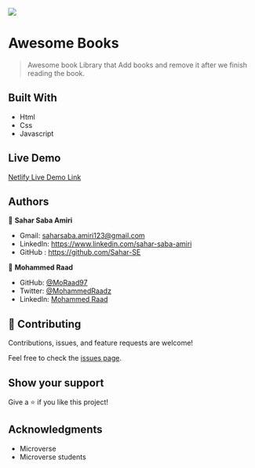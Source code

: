 ![](https://img.shields.io/badge/Microverse-blueviolet)

# Awesome Books

> Awesome book Library that Add books and remove it after we finish reading the book.


## Built With

- Html 
- Css 
- Javascript

## Live Demo

[Netlify Live Demo Link](https://awesome-books-moraad.netlify.app/)



## Authors

👤 **Sahar Saba Amiri**

 - Gmail: saharsaba.amiri123@gmail.com
 - LinkedIn: https://www.linkedin.com/sahar-saba-amiri
 - GitHub : https://github.com/Sahar-SE
 
👤 **Mohammed Raad**

- GitHub: [@MoRaad97](https://github.com/MoRaad97)
- Twitter: [@MohammedRaadz](https://twitter.com/MohammedRaadz)
- LinkedIn: [Mohammed Raad](linkedin.com/in/mohammed-raad-600176210)

## 🤝 Contributing

Contributions, issues, and feature requests are welcome!

Feel free to check the [issues page](../../issues/).

## Show your support

Give a ⭐️ if you like this project!

## Acknowledgments

- Microverse
- Microverse students 

